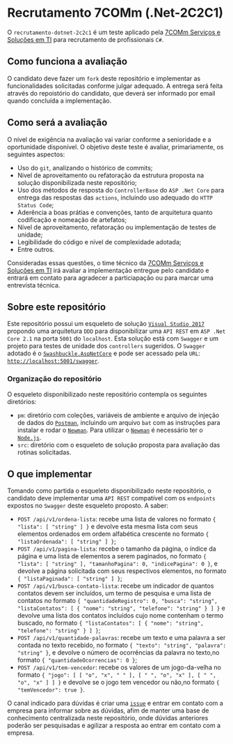 # Recrutamento 7COMm (.Net-2C2C1)

O `recrutamento-dotnet-2c2c1` é um teste aplicado pela [7COMm Serviços e Soluções em TI](https://7comm.com.br) para recrutamento de profissionais `C#`.

## Como funciona a avaliação

O candidato deve fazer um `fork` deste repositório e implementar as funcionalidades solicitadas conforme julgar adequado. A entrega será feita através do repoistório do candidato, que deverá ser informado por email quando concluída a implementação.

## Como será a avaliação

O nível de exigência na avaliação vai variar conforme a senioridade e a oportunidade disponível. O objetivo deste teste é avaliar, primariamente, os seguintes aspectos:

- Uso do `git`, analizando o histórico de commits;
- Nivel de aproveitamento ou refatoração da estrutura proposta na solução disponibilizada neste repositório;
- Uso dos métodos de resposta do `ControllerBase` do `ASP .Net Core` para entrega das respostas das `actions`, incluindo uso adequado do `HTTP Status Code`;
- Aderência a boas prátias e convenções, tanto de arquitetura quanto codificação e nomeação de artefatos;
- Nível de aproveitamento, refatoração ou implementação de testes de unidade;
- Legibilidade do código e nível de complexidade adotada;
- Entre outros.

Consideradas essas questões, o time técnico da [7COMm Serviços e Soluções em TI](https://7comm.com.br) irá avaliar a implementação entregue pelo candidato e entrará em contato para agradecer a particiapação ou para marcar uma entrevista técnica.

## Sobre este repositório

Este repositório possui um esqueleto de solução [`Visual Studio 2017`](https://visualstudio.microsoft.com/downloads/) propondo uma arquitetura `DDD` para disponibilizar uma `API REST` em `ASP .Net Core 2.1` na porta `5001` do `localhost`. Esta solução está com `Swagger` e um projeto para testes de unidade dos `controllers` sugeridos. O `Swagger` adotado é o [`Swashbuckle.AspNetCore`](https://www.nuget.org/packages/swashbuckle.aspnetcore/) e pode ser acessado pela `URL`: [`http://localhost:5001/swagger`](http://localhost:5001/swagger).

### Organização do repositório

O esqueleto disponibilizado neste repositório contempla os seguintes diretórios:

- `pm`: diretório com coleções, variáveis de ambiente e arquivo de injeção de dados do [`Postman`](https://www.getpostman.com/), incluindo um arquivo `bat` com as instruções para instalar e rodar o [`Newman`](https://www.npmjs.com/package/newman). Para utilizar o [`Newman`](https://www.npmjs.com/package/newman) é necessário ter o [`Node.js`](https://nodejs.org/).
- `src`: diretório com o esqueleto de solução proposta para avaliação das rotinas solicitadas.

## O que implementar

Tomando como partida o esqueleto disponibilizado neste repositório, o candidato deve implementar uma `API REST` compatível com os `endpoints` expostos no `Swagger` deste esqueleto proposto. A saber:

- `POST /api/v1/ordena-lista`: recebe uma lista de valores no formato `{ "lista": [ "string" ] }` e devolve esta mesma lista com seus elementos ordenados em ordem alfabética crescente no formato `{ "listaOrdenada": [ "string" ] }`;
- `POST /api/v1/pagina-lista`: recebe o tamanho da página, o índice da página e uma lista de elementos a serem paginados, no formato `{ "lista": [ "string" ], "tamanhoPagina": 0, "indicePagina": 0 }`, e devolve a página solicitada com seus respectivos elementos, no formato `{ "listaPaginada": [ "string" ] }`;
- `POST /api/v1/busca-contato-lista`: recebe um indicador de quantos contatos devem ser incluídos, um termo de pesquisa e uma lista de contatos no formato `{ "quantidadeRegistro": 0, "busca": "string", "listaContatos": [ { "nome": "string", "telefone": "string" } ] }` e devolve uma lista dos contatos incluídos cujo nome contenham o termo buscado, no formato `{ "listaContatos": [ { "nome": "string", "telefone": "string" } ] }`;
- `POST /api/v1/quantidade-palavras`: recebe um texto e uma palavra a ser contada no texto recebido, no formato `{ "texto": "string", "palavra": "string" }`, e devolve o número de ocorrências da palavra no texto,no formato `{ "quantidadeOcorrencias": 0 }`;
- `POST /api/v1/tem-vencedor`: recebe os valores de um jogo-da-velha no formato `{ "jogo": [ [ "o", "x", " " ], [ " ", "o", "x" ], [ " ", "o", "x" ] ] }` e devolve se o jogo tem vencedor ou não,no formato `{ "temVencedor": true }`.

O canal indicado para dúvidas é criar uma [`issue`](https://github.com/7comminformatica/recrutamento-dotnet-2c2c1/issues) e entrar em contato com a empresa para informar sobre as dúvidas, afim de manter uma base de conhecimento centralizada neste repositório, onde dúvidas anteriores poderão ser pesquisadas e agilizar a resposta ao entrar em contato com a empresa.
